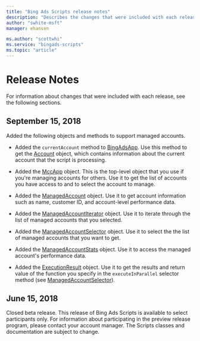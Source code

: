 ```yaml
---
title: "Bing Ads Scripts release notes"
description: "Describes the changes that were included with each release."
author: "swhite-msft"
manager: ehansen

ms.author: "scottwhi"
ms.service: "bingads-scripts"
ms.topic: "article"
---
```


# Release Notes

For information about changes that were included with each release, see the following sections.


## September 15, 2018

Added the following objects and methods to support managed accounts.

- Added the `currentAccount` method to [BingAdsApp](reference/BingAdsApp.md). Use this method to get the [Account](reference/Account.md) object, which contains information about the current account that the script is processing.  
  
- Added the [MccApp](reference/MccApp.md) object. This is the top-level object that you use if you're managing accounts for others. Use it to get the list of accounts you have access to and to select the account to manage.  
  
- Added the [ManagedAccount](reference/ManagedAccount.md) object. Use it to get account information such as name, customer ID, and account-level performance data.
  
- Added the [ManagedAccountIterator](reference/ManagedAccountIterator.md) object. Use it to iterate through the list of managed accounts that you selected.
  
- Added the [ManagedAccountSelector](reference/ManagedAccountSelector.md) object. Use it to select the the list of managed accounts that you want to get.
  
- Added the [ManagedAccountStats](reference/ManagedAccountStats.md) object. Use it to access the managed account's performance data.  
  
- Added the [ExecutionResult](reference/ExecutionResult.md) object. Use it to get the results and return value of the function you specify in the `executeInParallel` selector method (see [ManagedAccountSelector](reference/ManagedAccountSelector.md)). 





## June 15, 2018

Closed beta release. This release of Bing Ads Scripts is available to select participants only. For information about participating in the preview release program, please contact your account manager. The Scripts classes and documentation are subject to change.
